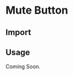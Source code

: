 # Mute Button

<ComponentTabbedLinks slug={__slug} />

## Import

<ComponentImport tagName="vds-mute-button" />

## Usage

Coming Soon.
